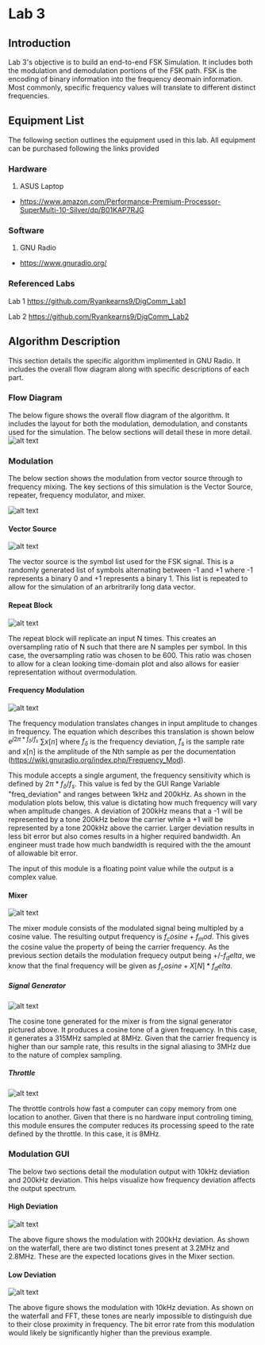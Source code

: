 # Lab 3

## Introduction
Lab 3's objective is to build an end-to-end FSK Simulation. It includes both the modulation and demodulation portions of the FSK path. FSK is the encoding of binary information into the frequency deomain information. Most commonly, specific frequency values will translate to different distinct frequencies.

## Equipment List
The following section outlines the equipment used in this lab. All equipment can be purchased following the links provided

### Hardware
1. ASUS Laptop
 - https://www.amazon.com/Performance-Premium-Processor-SuperMulti-10-Silver/dp/B01KAP7RJG

### Software
1. GNU Radio
 - https://www.gnuradio.org/
 
### Referenced Labs
Lab 1
https://github.com/Ryankearns9/DigComm_Lab1

Lab 2
https://github.com/Ryankearns9/DigComm_Lab2

## Algorithm Description
This section details the specific algorithm implimented in GNU Radio. It includes the overall flow diagram along with specific descriptions of each part.

### Flow Diagram
The below figure shows the overall flow diagram of the algorithm. It includes the layout for both the modulation, demodulation, and constants used for the simulation. The below sections will detail these in more detail.
![alt text](https://github.com/Ryankearns9/DigComm_Lab3/blob/main/img/Flow_diagram.PNG)

### Modulation
The below section shows the modulation from vector source through to frequency mixing. The key sections of this simulation is the Vector Source, repeater, frequency modulator, and mixer. 

![alt text](https://github.com/Ryankearns9/DigComm_Lab3/blob/main/img/Rx_Flow.PNG)

#### Vector Source
![alt text](https://github.com/Ryankearns9/DigComm_Lab3/blob/main/img/VectorSource.PNG)

The vector source is the symbol list used for the FSK signal. This is a randomly generated list of symbols alternating between -1 and +1 where -1 represents a binary 0 and +1 represents a binary 1. This list is repeated to allow for the simulation of an arbritrarily long data vector.

#### Repeat Block
![alt text](https://github.com/Ryankearns9/DigComm_Lab3/blob/main/img/Repeat.PNG)

The repeat block will replicate an input N times. This creates an oversampling ratio of N such that there are N samples per symbol. In this case, the oversampling ratio was chosen to be 600. This ratio was chosen to allow for a clean looking time-domain plot and also allows for easier representation without overmodulation.

#### Frequency Modulation
![alt text](https://github.com/Ryankearns9/DigComm_Lab3/blob/main/img/FrequencyMod.PNG)

The frequency modulation translates changes in input amplitude to changes in frequency. The equation which describes this translation is shown below $e^{j2\pi*f_\delta/f_s}$ $\sum{x[n]}$ where $f_\delta$ is the frequency deviation, $f_s$ is the sample rate and x[n] is the amplitude of the Nth sample as per the documentation (https://wiki.gnuradio.org/index.php/Frequency_Mod).

This module accepts a single argument, the frequency sensitivity which is defined by $2\pi*f_\delta/f_s$. This value is fed by the GUI Range Variable "freq_deviation" and ranges between 1kHz and 200kHz. As shown in the modulation plots below, this value is dictating how much frequency will vary when amplitude changes. A deviation of 200kHz means that a -1 will be represented by a tone 200kHz below the carrier while a +1 will be represented by a tone 200kHz above the carrier. Larger deviation results in less bit error but also comes results in a higher required bandwidth. An engineer must trade how much bandwidth is required with the the amount of allowable bit error.

The input of this module is a floating point value while the output is a complex value.

#### Mixer
![alt text](https://github.com/Ryankearns9/DigComm_Lab3/blob/main/img/Mixer.PNG)

The mixer module consists of the modulated signal being multipled by a cosine value. The resulting output frequency is $f_cosine+f_mod$. This gives the cosine value the property of being the carrier frequency. As the previous section details the modulation frequecy output being +/-$f_delta$, we know that the final frequency will be given as $f_cosine+X[N]*f_delta$.

##### Signal Generator
![alt text](https://github.com/Ryankearns9/DigComm_Lab3/blob/main/img/MixingSource.PNG)

The cosine tone generated for the mixer is from the signal generator pictured above. It produces a cosine tone of a given frequency. In this case, it generates a 315MHz sampled at 8MHz. Given that the carrier frequency is higher than our sample rate, this results in the signal aliasing to 3MHz due to the nature of complex sampling.

##### Throttle
![alt text](https://github.com/Ryankearns9/DigComm_Lab3/blob/main/img/Throttle.PNG)

The throttle controls how fast a computer can copy memory from one location to another. Given that there is no hardware input controling timing, this module ensures the computer reduces its processing speed to the rate defined by the throttle. In this case, it is 8MHz.

### Modulation GUI
The below two sections detail the modulation output with 10kHz deviation and 200kHz deviation. This helps visualize how frequency deviation affects the output spectrum.

#### High Deviation
![alt text](https://github.com/Ryankearns9/DigComm_Lab3/blob/main/img/ModulatedOutput_HighDeviation.PNG)

The above figure shows the modulation with 200kHz deviation. As shown on the waterfall, there are two distinct tones present at 3.2MHz and 2.8MHz. These are the expected locations gives in the Mixer section.

#### Low Deviation
![alt text](https://github.com/Ryankearns9/DigComm_Lab3/blob/main/img/ModulatedOutput_LowDeviation.PNG)

The above figure shows the modulation with 10kHz deviation. As shown on the waterfall and FFT, these tones are nearly impossible to distinguish due to their close proximity in frequency. The bit error rate from this modulation would likely be significantly higher than the previous example.



